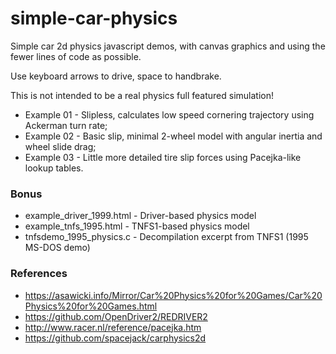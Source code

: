 # simple-car-physics

Simple car 2d physics javascript demos, with canvas graphics and using the fewer lines of code as possible.

Use keyboard arrows to drive, space to handbrake.

This is not intended to be a real physics full featured simulation!

* Example 01 - Slipless, calculates low speed cornering trajectory using Ackerman turn rate;
* Example 02 - Basic slip, minimal 2-wheel model with angular inertia and wheel slide drag;
* Example 03 - Little more detailed tire slip forces using Pacejka-like lookup tables.

### Bonus
* example_driver_1999.html - Driver-based physics model
* example_tnfs_1995.html - TNFS1-based physics model
* tnfsdemo_1995_physics.c - Decompilation excerpt from TNFS1 (1995 MS-DOS demo)

### References
* https://asawicki.info/Mirror/Car%20Physics%20for%20Games/Car%20Physics%20for%20Games.html
* https://github.com/OpenDriver2/REDRIVER2
* http://www.racer.nl/reference/pacejka.htm
* https://github.com/spacejack/carphysics2d
